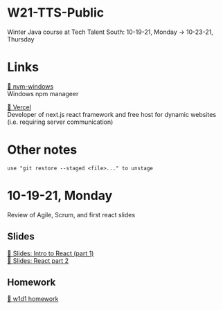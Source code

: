 # W21-TTS-Public

Winter Java course at Tech Talent South: 10-19-21, Monday -> 10-23-21, Thursday

# Links

[🔗 nvm-windows](https://github.com/coreybutler/nvm-windows)  
Windows npm manageer

[🔗 Vercel](https://vercel.com/)  
Developer of next.js react framework and free host for dynamic websites (i.e. requiring server communication)

# Other notes

```
use "git restore --staged <file>..." to unstage
```

# 10-19-21, Monday

Review of Agile, Scrum, and first react slides

## Slides

[🔗 Slides: Intro to React (part 1)](https://techtalentsouth.slides.com/techtalentsouth/react-intro-a1d4e2?token=hM1QfPFF)  
[🔗 Slides: React part 2](https://techtalentsouth.slides.com/techtalentsouth/react-day-2?token=hpMxm89R)

## Homework

[🔗 w1d1 homework](https://jscomplete.com/learn/complete-intro-react)
